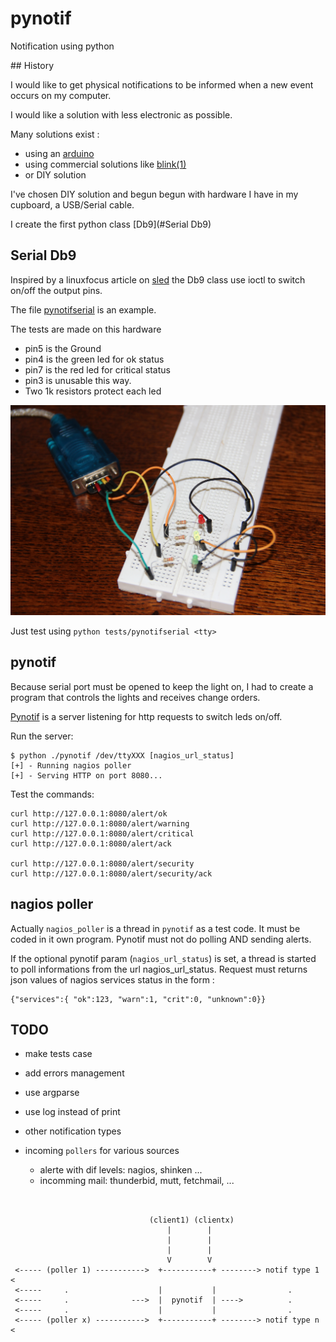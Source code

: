 # pynotif

Notification using python

## History

I would like to get physical notifications to be informed when a new event
occurs on my computer.

I would like a solution with less electronic as possible.


Many solutions exist :

- using an [arduino](https://www.arduino.cc/en/Main/arduinoBoardNano)
- using commercial solutions like [blink(1)](http://blink1.thingm.com/)
- or DIY solution

I've chosen DIY solution and begun begun with hardware I have in my cupboard, 
a USB/Serial cable.

I create the first python class [Db9](#Serial Db9)

## Serial Db9

Inspired by a linuxfocus article on [sled](http://linuxfocus.org/English/January2001/article186.shtml)
the Db9 class use ioctl to switch on/off the output pins.

The file [pynotifserial](tests/pynotifserial) is an example.


The tests are made on this hardware

- pin5 is the Ground
- pin4 is the green led for ok status 
- pin7 is the red led for critical status
- pin3 is unusable this way.
- Two 1k resistors protect each led


![Db9 test hardware](images/pyserialnotify_hw_test.png)



Just test using `python tests/pynotifserial <tty>`

## pynotif

Because serial port must be opened to keep the light on, I had to create a
program that controls the lights and receives change orders.

[Pynotif](pynotif) is a server listening for http requests to switch leds on/off.

Run the server:
```
$ python ./pynotif /dev/ttyXXX [nagios_url_status]
[+] - Running nagios poller
[+] - Serving HTTP on port 8080...
```

Test the commands:

```
curl http://127.0.0.1:8080/alert/ok
curl http://127.0.0.1:8080/alert/warning
curl http://127.0.0.1:8080/alert/critical
curl http://127.0.0.1:8080/alert/ack

curl http://127.0.0.1:8080/alert/security
curl http://127.0.0.1:8080/alert/security/ack
```


## nagios poller

Actually `nagios_poller` is a thread in `pynotif` as a test code. It must be coded 
in it own program. Pynotif must not do polling AND sending alerts.

If the optional pynotif param (`nagios_url_status`) is set, a thread is started to
poll informations from the url nagios_url_status. Request must returns json values
of nagios services status in the form :
```
{"services":{ "ok":123, "warn":1, "crit":0, "unknown":0}}
``` 


## TODO

- make tests case
- add errors management
- use argparse
- use log instead of print
- other notification types
- incoming `pollers` for various sources 

  - alerte with dif levels: nagios, shinken ...
  - incomming mail: thunderbid, mutt, fetchmail,  ...



```


                               (client1) (clientx)
                                   |        |
                                   |        |
                                   |        |
                                   V        V
 <----- (poller 1) ----------->  +-----------+ --------> notif type 1 < 
 <-----     .                    |           |                .
 <-----     .              --->  |  pynotif  | ---->          .
 <-----     .                    |           |                .
 <----- (poller x) ----------->  +-----------+ --------> notif type n < 
      

```

